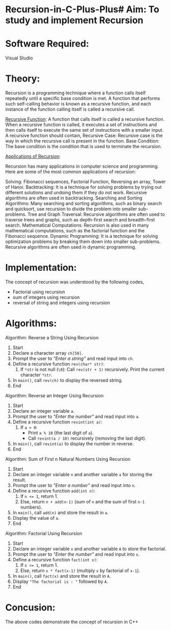 # Recursion-in-C-Plus-Plus# Aim: To study and implement Recursion
# Software Required:
Visual Studio
# Theory:
Recursion is a programming technique where a function calls itself repeatedly until a specific base condition is met. A function that performs such self-calling behavior is known as a recursive function, and each instance of the function calling itself is called a recursive call.

<ins>Recursive Function</ins>:
A function that calls itself is called a recursive function. When a recursive function is called, it executes a set of instructions and then calls itself to execute the same set of instructions with a smaller input. A recursive function should contain,
Recursive Case: Recursive case is the way in which the recursive call is present in the function.
Base Condition: The base condition is the condition that is used to terminate the recursion.

<ins>Applications of Recursion</ins>:

Recursion has many applications in computer science and programming. Here are some of the most common applications of recursion:

Solving: Fibonacci sequences, Factorial Function, Reversing an array, Tower of Hanoi.
Backtracking: It is a technique for solving problems by trying out different solutions and undoing them if they do not work. Recursive algorithms are often used in backtracking.
Searching and Sorting Algorithms: Many searching and sorting algorithms, such as binary search and quicksort, use recursion to divide the problem into smaller sub-problems.
Tree and Graph Traversal: Recursive algorithms are often used to traverse trees and graphs, such as depth-first search and breadth-first search.
Mathematical Computations: Recursion is also used in many mathematical computations, such as the factorial function and the Fibonacci sequence.
Dynamic Programming: It is a technique for solving optimization problems by breaking them down into smaller sub-problems. Recursive algorithms are often used in dynamic programming.

# Implementation:
The concept of recursion was understood by the following codes,
+ Factorial using recursion
+ sum of integers using recursion
+ reversal of string and integers using recursion

# Algorithms:

Algorithm: Reverse a String Using Recursion

1. Start
2. Declare a character array `ch[50]`.
3. Prompt the user to *"Enter a string"* and read input into `ch`.
4. Define a recursive function `rev(char* str)`:
   1. If `*str` is not null (`\0`):
       Call `rev(str + 1)` recursively.
        Print the current character `*str`.
5. In `main()`, call `rev(ch)` to display the reversed string.
6. End


Algorithm: Reverse an Integer Using Recursion

1. Start
2. Declare an integer variable `a`.
3. Prompt the user to *"Enter the number"* and read input into `a`.
4. Define a recursive function `revint(int a)`:
   1. If `a > 0`:
      * Print `a % 10` (the last digit of `a`).
      * Call `revint(a / 10)` recursively (removing the last digit).
5. In `main()`, call `revint(a)` to display the number in reverse.
6. End

Algorithm: Sum of First n Natural Numbers Using Recursion

1. Start
2. Declare an integer variable `n` and another variable `a` for storing the result.
3. Prompt the user to *"Enter a number"* and read input into `n`.
4. Define a recursive function `add(int n)`:
   1. If `n <= 1`, return 1.
   2. Else, return `n + add(n-1)` (sum of `n` and the sum of first `n-1` numbers).
5. In `main()`, call `add(n)` and store the result in `a`.
6. Display the value of `a`.
7. End

Algorithm: Factorial Using Recursion

1. Start
2. Declare an integer variable `x` and another variable `A` to store the factorial.
3. Prompt the user to *"Enter the number"* and read input into `x`.
4. Define a recursive function `fact(int x)`:
   1. If `x <= 1`, return 1.
   2. Else, return `x * fact(x-1)` (multiply `x` by factorial of `x-1`).
5. In `main()`, call `fact(x)` and store the result in `A`.
6. Display `"The factorial is : "` followed by `A`.
7. End
# Concusion:
The above codes demonstrate the concept of recursion in C++
